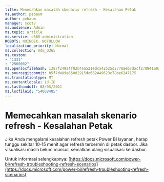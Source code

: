 ```yaml
---
title: Memecahkan masalah skenario refresh - Kesalahan Petak
ms.author: pebaum
author: pebaum
manager: scotv
ms.audience: Admin
ms.topic: article
ms.service: o365-administration
ROBOTS: NOINDEX, NOFOLLOW
localization_priority: Normal
ms.collection: Adm_O365
ms.custom:
- "1331"
- "2500002"
ms.openlocfilehash: 1387f249aff02b4aa521edca42b25d2778aeb7dacf27884160ae3a252959f6c9
ms.sourcegitcommit: b5f7da89a650d2915dc652449623c78be6247175
ms.translationtype: MT
ms.contentlocale: id-ID
ms.lasthandoff: 08/05/2021
ms.locfileid: "54008405"
---
```

# <a name="troubleshooting-refresh-scenarios---tile-errors"></a>Memecahkan masalah skenario refresh - Kesalahan Petak

Jika Anda mengalami kesalahan refresh petak Power BI layanan, harap tunggu sekitar 10-15 menit agar refresh tercermin di petak dasbor. Jika visualisasi masih belum muncul, sematkan ulang visualisasi ke dasbor.

Untuk informasi selengkapnya: [https://docs.microsoft.com/power-bi/refresh-troubleshooting-refresh-scenarios](https://docs.microsoft.com/power-bi/refresh-troubleshooting-refresh-scenarios)
